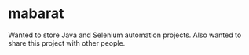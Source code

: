 # mabarat
Wanted to store Java and Selenium automation projects. Also wanted to share this project with other people.
